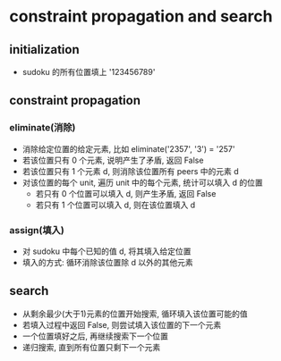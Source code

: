 # constraint propagation and search

## initialization
- sudoku 的所有位置填上 '123456789'

## constraint propagation

### eliminate(消除)
- 消除给定位置的给定元素, 比如 eliminate('2357', '3') = '257'
- 若该位置只有 0 个元素, 说明产生了矛盾, 返回 False
- 若该位置只有 1 个元素 d, 则消除该位置所有 peers 中的元素 d
- 对该位置的每个 unit, 遍历 unit 中的每个元素, 统计可以填入 d 的位置
    - 若只有 0 个位置可以填入 d, 则产生矛盾, 返回 False
    - 若只有 1 个位置可以填入 d, 则在该位置填入 d

### assign(填入)
- 对 sudoku 中每个已知的值 d, 将其填入给定位置
- 填入的方式: 循环消除该位置除 d 以外的其他元素

## search
- 从剩余最少(大于1)元素的位置开始搜索, 循环填入该位置可能的值
- 若填入过程中返回 False, 则尝试填入该位置的下一个元素
- 一个位置填好之后, 再继续搜索下一个位置
- 递归搜索, 直到所有位置只剩下一个元素
